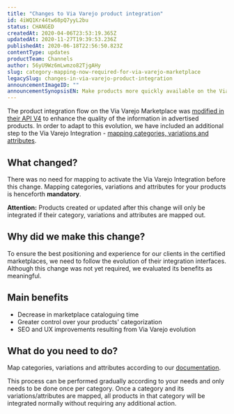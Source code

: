 ```yaml
---
title: "Changes to Via Varejo product integration"
id: 4iWQ1Kr44tw68pQ7yyL2bu
status: CHANGED
createdAt: 2020-04-06T23:53:19.365Z
updatedAt: 2020-11-27T19:39:53.236Z
publishedAt: 2020-06-18T22:56:50.823Z
contentType: updates
productTeam: Channels
author: 56yU9Wz6mLwmzo82TjgAHy
slug: category-mapping-now-required-for-via-varejo-marketplace
legacySlug: changes-in-via-varejo-product-integration
announcementImageID: ""
announcementSynopsisEN: Make products more quickly available on the Via Varejo Marketplace by mapping categories, variations and attributes.
---
```


The product integration flow on the Via Varejo Marketplace was [modified in their API V4](https://desenvolvedores.viavarejo.com.br/api-portal/content/integracao) to enhance the quality of the information in advertised products. In order to adapt to this evolution, we have included an additional step to the Via Varejo Integration - [mapping categories, variations and attributes](https://help.vtex.com/en/tracks/configurar-integracao-da-via-varejo--3E9XylGaJ2wqwISGyw4GuY/5QVZFYNfuRIQKdq34MbTxz#fazendo-o-upload).

## What changed?

There was no need for mapping to activate the Via Varejo Integration before this change. Mapping categories, variations and attributes for your products is henceforth __mandatory__.

<div class="alert alert-warning" role="alert"><strong>Attention:</strong> Products created or updated after this change will only be integrated if their category, variations and attributes are mapped out.</div>

## Why did we make this change?

To ensure the best positioning and experience for our clients in the certified marketplaces, we need to follow the evolution of their integration interfaces. Although this change was not yet required, we evaluated its benefits as meaningful. 

## Main benefits
- Decrease in marketplace cataloguing time
- Greater control over your products' categorization
- SEO and UX improvements resulting from Via Varejo evolution

## What do you need to do?

Map categories, variations and attributes according to our [documentation](https://help.vtex.com/en/tracks/configurar-integracao-da-via-varejo--3E9XylGaJ2wqwISGyw4GuY/5QVZFYNfuRIQKdq34MbTxz#fazendo-o-upload).

<div class="alert alert-info" role="alert">This process can be performed gradually according to your needs and only needs to be done once per category. Once a category and its variations/attributes are mapped, all products in that category will be integrated normally without requiring any additional action.</div>
